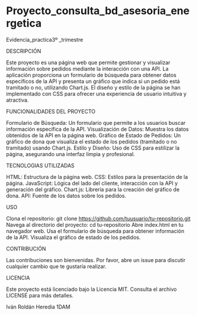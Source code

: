 # Proyecto_consulta_bd_asesoria_energetica
Evidencia_practica3º _trimestre

DESCRIPCIÓN

Este proyecto es una página web que permite gestionar y visualizar información sobre pedidos mediante la interacción con una API. La aplicación proporciona un formulario de búsqueda para obtener datos específicos de la API y presenta un gráfico que indica si un pedido está tramitado o no, utilizando Chart.js. El diseño y estilo de la página se han implementado con CSS para ofrecer una experiencia de usuario intuitiva y atractiva.

FUNCIONALIDADES DEL PROYECTO

Formulario de Búsqueda: Un formulario que permite a los usuarios buscar información específica de la API.
Visualización de Datos: Muestra los datos obtenidos de la API en la página web.
Gráfico de Estado de Pedidos: Un gráfico de dona que visualiza el estado de los pedidos (tramitado o no tramitado) usando Chart.js.
Estilo y Diseño: Uso de CSS para estilizar la página, asegurando una interfaz limpia y profesional.

TECNOLOGIAS UTILIZADAS

HTML: Estructura de la página web.
CSS: Estilos para la presentación de la página.
JavaScript: Lógica del lado del cliente, interacción con la API y generación del gráfico.
Chart.js: Librería para la creación del gráfico de dona.
API: Fuente de los datos sobre los pedidos.

USO

Clona el repositorio: git clone https://github.com/tuusuario/tu-repositorio.git
Navega al directorio del proyecto: cd tu-repositorio
Abre index.html en tu navegador web.
Usa el formulario de búsqueda para obtener información de la API.
Visualiza el gráfico de estado de los pedidos.

CONTRIBUCIÓN

Las contribuciones son bienvenidas. Por favor, abre un issue para discutir cualquier cambio que te gustaría realizar.

LICENCIA

Este proyecto está licenciado bajo la Licencia MIT. Consulta el archivo LICENSE para más detalles.

Iván Roldán Heredia 1DAM

